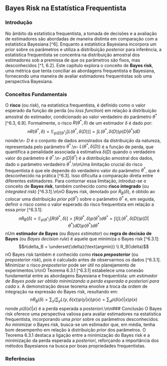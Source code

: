 ## Bayes Risk na Estatística Frequentista

### Introdução
No âmbito da estatística frequentista, a tomada de decisões e a avaliação de estimadores são abordadas de maneira distinta em comparação com a estatística Bayesiana [^6]. Enquanto a estatística Bayesiana incorpora um *prior* sobre os parâmetros e utiliza a distribuição *posterior* para inferência, a estatística frequentista se concentra na distribuição amostral dos estimadores sob a premissa de que os parâmetros são fixos, mas desconhecidos [^1, 6.2]. Este capítulo explora o conceito de **Bayes risk**, uma métrica que tenta conciliar as abordagens frequentista e Bayesiana, fornecendo uma maneira de avaliar estimadores frequentistas sob uma perspectiva Bayesiana.

### Conceitos Fundamentais
O **risco** (ou *risk*), na estatística frequentista, é definido como o valor esperado da função de perda (ou *loss function*) em relação à distribuição amostral do estimador, condicionado ao valor verdadeiro do parâmetro $\theta^*$ [^6.3, 6.9]. Formalmente, o risco $R(\theta^*, \delta)$ de um estimador $\delta$ é dado por:
$$nR(\theta^*, \delta) = \mathbb{E}_{p(D|\theta^*)}[L(\theta^*, \delta(D))] = \int L(\theta^*, \delta(D))p(D|\theta^*)dD$$nonde:\n- $D$ é o conjunto de dados amostrados da distribuição da natureza, representada pelo parâmetro $\theta^*$.\n- $L(\theta^*, \delta(D))$ é a função de perda, que quantifica a penalidade associada à estimativa $\delta(D)$ quando o verdadeiro valor do parâmetro é $\theta^*$.\n- $p(D|\theta^*)$ é a distribuição amostral dos dados, dado o parâmetro verdadeiro $\theta^*$.\n\nUma limitação crucial do risco frequentista é que ele depende do verdadeiro valor do parâmetro $\theta^*$, que é desconhecido na prática [^6.3]. Isso dificulta a comparação direta entre diferentes estimadores. Para contornar essa limitação, introduz-se o conceito de **Bayes risk**, também conhecido como **risco integrado** (ou *integrated risk*) [^6.3.1].\n\nO Bayes risk, denotado por $R_B(\delta)$, é obtido ao colocar uma distribuição *prior* $p(\theta^*)$ sobre o parâmetro $\theta^*$ e, em seguida, definir o risco como o valor esperado do risco frequentista em relação a essa *prior* [^6.3.1]:$$nR_B(\delta) = \mathbb{E}_{p(\theta^*)}[R(\theta^*, \delta)] = \int R(\theta^*, \delta)p(\theta^*)d\theta^* = \int \left( \int L(\theta^*, \delta(D))p(D|\theta^*)dD \right) p(\theta^*)d\theta^*$$nUm **estimador de Bayes** (ou *Bayes estimator*) ou **regra de decisão de Bayes** (ou *Bayes decision rule*) é aquele que minimiza o Bayes risk [^6.3.1]:$$n\delta_B = \underset{\delta}{\text{argmin}} \\ R_B(\delta)$$nO Bayes risk também é conhecido como **risco *preposterior*** (ou *preposterior risk*), pois é calculado antes de observarmos os dados [^6.3.1]. Minimizar o risco *preposterior* pode ser útil no planejamento de experimentos.\n\nO Teorema 6.3.1 [^6.3.1] estabelece uma conexão fundamental entre as abordagens Bayesiana e frequentista: *um estimador de Bayes pode ser obtido minimizando a perda esperada a posteriori para cada x*. A demonstração desse teorema envolve a troca da ordem de integração na expressão do Bayes risk, resultando em:$$nR_B(\delta) = \sum_x \left( \sum_y L(y, \delta(x))p(y|x) \right) p(x) = \sum_x \rho(\delta(x)|x)p(x)$$nonde $\rho(\delta(x)|x)$ é a perda esperada a *posteriori*.\n\n### Conclusão
O Bayes risk oferece uma perspectiva valiosa para avaliar estimadores na estatística frequentista, incorporando uma *prior* sobre os parâmetros desconhecidos. Ao minimizar o Bayes risk, busca-se um estimador que, em média, tenha bom desempenho em relação à distribuição *prior* dos parâmetros. O Teorema 6.3.1 destaca a ligação entre a minimização do Bayes risk e a minimização da perda esperada a *posteriori*, reforçando a importância dos métodos Bayesianos na busca por boas propriedades frequentistas.

### Referências
[^1]: Capítulo 6, Introdução.\n[^6]: Capítulo 6, Seção 6.2.\n[^6.2]: Capítulo 6, Seção 6.2.1.\n[^6.3]: Capítulo 6, Seção 6.3.\n[^6.3.1]: Capítulo 6, Seção 6.3.1.\n[^6.9]: Capítulo 6, Seção 6.9.

<!-- END -->